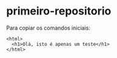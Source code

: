 # primeiro-repositorio

Para copiar os comandos iniciais:
```
<html>
  <h1>Olá, isto é apenas um teste</h1>
</html>
```
